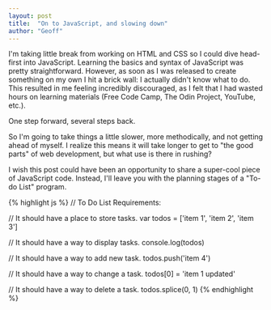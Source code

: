 ```yaml
---
layout: post
title:  "On to JavaScript, and slowing down"
author: "Geoff"
---
```


I'm taking little break from working on HTML and CSS so I could dive head-first into JavaScript. Learning the basics and syntax of JavaScript was pretty straightforward. However, as soon as I was released to create something on my own I hit a brick wall: I actually didn't know what to do. This resulted in me feeling incredibly discouraged, as I felt that I had wasted hours on learning materials (Free Code Camp, The Odin Project, YouTube, etc.).

One step forward, several steps back.

So I'm going to take things a little slower, more methodically, and not getting ahead of myself. I realize this means it will take longer to get to "the good parts" of web development, but what use is there in rushing?

I wish this post could have been an opportunity to share a super-cool piece of JavaScript code. Instead, I'll leave you with the planning stages of a "To-do List" program.

{% highlight js %}
// To Do List Requirements:

// It should have a place to store tasks.
var todos = ['item 1', 'item 2', 'item 3']

// It should have a way to display tasks.
console.log(todos)

// It should have a way to add new task.
todos.push('item 4')

// It should have a way to change a task.
todos[0] = 'item 1 updated'

// It should have a way to delete a task.
todos.splice(0, 1)
{% endhighlight %}